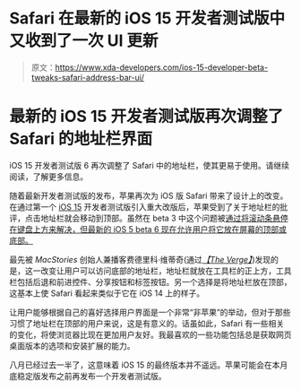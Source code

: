 # Safari 在最新的 iOS 15 开发者测试版中又收到了一次 UI 更新

> 原文：<https://www.xda-developers.com/ios-15-developer-beta-tweaks-safari-address-bar-ui/>

# 最新的 iOS 15 开发者测试版再次调整了 Safari 的地址栏界面

iOS 15 开发者测试版 6 再次调整了 Safari 中的地址栏，使其更易于使用。请继续阅读，了解更多信息。

随着最新开发者测试版的发布，苹果再次为 iOS 版 Safari 带来了设计上的改变。在通过第一个 [iOS 15](https://www.xda-developers.com/ios-15/#safari) 开发者测试版引入重大改版后，苹果受到了关于地址栏的批评，点击地址栏就会移动到顶部。虽然在 beta 3 中这个问题被[通过将滚动条悬停在键盘上方来解决，但最新的 iOS 5 beta 6 现在允许用户将它放在屏幕的顶部或底部。](https://www.xda-developers.com/ios-15-beta-3-safari-improvements/)

最先被 *MacStories* 创始人兼播客费德里科·维蒂奇(通过[*【The Verge】*](https://www.theverge.com/2021/8/17/22629183/ios-15-beta-safar-address-bar-fix-options-accessible-controls))发现的是，这一改变让用户可以访问底部的地址栏，地址栏就放在工具栏的正上方，工具栏包括后退和前进控件、分享按钮和标签按钮。另一个选择是将地址栏放在顶部，这基本上使 Safari 看起来类似于它在 iOS 14 上的样子。

让用户能够根据自己的喜好选择用户界面是一个非常“非苹果”的举动，但对于那些习惯了地址栏在顶部的用户来说，这是有意义的。话虽如此，Safari 有一些相关的变化，将使浏览器比现在更加用户友好。我最喜欢的一些功能包括总是获取网页桌面版本的选项和安装扩展的能力。

八月已经过去一半了，这意味着 iOS 15 的最终版本并不遥远。苹果可能会在本月底稳定版发布之前再发布一个开发者测试版。